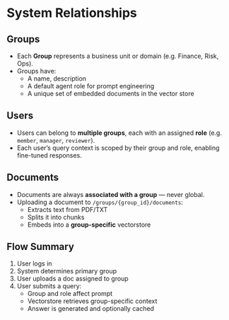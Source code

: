 
# System Relationships

## Groups

- Each **Group** represents a business unit or domain (e.g. Finance, Risk, Ops).
- Groups have:
  - A name, description
  - A default agent role for prompt engineering
  - A unique set of embedded documents in the vector store

## Users

- Users can belong to **multiple groups**, each with an assigned **role** (e.g. `member`, `manager`, `reviewer`).
- Each user’s query context is scoped by their group and role, enabling fine-tuned responses.

## Documents

- Documents are always **associated with a group** — never global.
- Uploading a document to `/groups/{group_id}/documents`:
  - Extracts text from PDF/TXT
  - Splits it into chunks
  - Embeds into a **group-specific** vectorstore

## Flow Summary

1. User logs in
2. System determines primary group
3. User uploads a doc assigned to group
4. User submits a query:
   - Group and role affect prompt
   - Vectorstore retrieves group-specific context
   - Answer is generated and optionally cached
